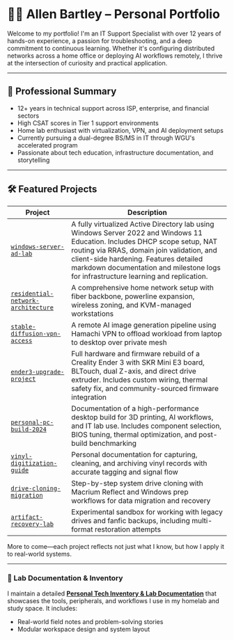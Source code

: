 # 👨‍💻 Allen Bartley – Personal Portfolio

Welcome to my portfolio! I'm an IT Support Specialist with over 12 years of hands-on experience, a passion for troubleshooting, and a deep commitment to continuous learning. Whether it's configuring distributed networks across a home office or deploying AI workflows remotely, I thrive at the intersection of curiosity and practical application.

---

## 🎯 Professional Summary

- 12+ years in technical support across ISP, enterprise, and financial sectors
- High CSAT scores in Tier 1 support environments
- Home lab enthusiast with virtualization, VPN, and AI deployment setups
- Currently pursuing a dual-degree BS/MS in IT through WGU's accelerated program
- Passionate about tech education, infrastructure documentation, and storytelling

---

## 🛠️ Featured Projects

| Project | Description |
|--------|-------------|
| [`windows-server-ad-lab`](https://github.com/Allen-Bartley/windows-server-ad-lab) | A fully virtualized Active Directory lab using Windows Server 2022 and Windows 11 Education. Includes DHCP scope setup, NAT routing via RRAS, domain join validation, and client-side hardening. Features detailed markdown documentation and milestone logs for infrastructure learning and replication. |
| [`residential-network-architecture`](https://github.com/Allen-Bartley/residential-network-architecture) | A comprehensive home network setup with fiber backbone, powerline expansion, wireless zoning, and KVM-managed workstations |
| [`stable-diffusion-vpn-access`](https://github.com/Allen-Bartley/stable-diffusion-vpn-access) | A remote AI image generation pipeline using Hamachi VPN to offload workload from laptop to desktop over private mesh |
| [`ender3-upgrade-project`](https://github.com/Allen-Bartley/ender3-upgrade-project) | Full hardware and firmware rebuild of a Creality Ender 3 with SKR Mini E3 board, BLTouch, dual Z-axis, and direct drive extruder. Includes custom wiring, thermal safety fix, and community-sourced firmware integration |
| [`personal-pc-build-2024`](https://github.com/Allen-Bartley/personal-pc-build-2024) | Documentation of a high-performance desktop build for 3D printing, AI workflows, and IT lab use. Includes component selection, BIOS tuning, thermal optimization, and post-build benchmarking |
| [`vinyl-digitization-guide`](https://github.com/Allen-Bartley/vinyl-digitization-guide) | Personal documentation for capturing, cleaning, and archiving vinyl records with accurate tagging and signal flow |
| [`drive-cloning-migration`](https://github.com/Allen-Bartley/drive-cloning-migration) | Step-by-step system drive cloning with Macrium Reflect and Windows prep workflows for data migration and recovery |
| [`artifact-recovery-lab`](https://github.com/Allen-Bartley/artifact-recovery-lab) | Experimental sandbox for working with legacy drives and fanfic backups, including multi-format restoration attempts |

More to come—each project reflects not just what I know, but how I apply it to real-world systems.

---

### 🧰 Lab Documentation & Inventory

I maintain a detailed [**Personal Tech Inventory & Lab Documentation**](https://github.com/Allen-Bartley/allen-lab-inventory) that showcases the tools, peripherals, and workflows I use in my homelab and study space. It includes:

- Real-world field notes and problem-solving stories  
- Modular workspace design and system layout
